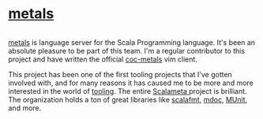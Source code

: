 # [metals](https://github.com/scalameta/metals)

```scala mdoc:percentages:metals
```

[metals](https://scalameta.org/metals/) is language server for the Scala
Programming language. It's been an absolute pleasure to be part of this team.
I'm a regular contributor to this project and have written the official
[coc-metals](https://github.com/scalameta/coc-metals) vim client.

This project has been one of the first tooling projects that I've gotten
involved with, and for many reasons it has caused me to be more and more
interested in the world of [tooling](tooling.html). The entire [Scalameta
](https://scalameta.org/) project is brilliant. The organization holds a ton of
great libraries like [scalafmt](https://scalameta.org/scalafmt/),
[mdoc](https://scalameta.org/mdoc/), [MUnit](https://scalameta.org/munit/), and
more.
